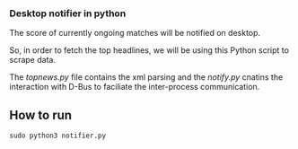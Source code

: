 ### Desktop notifier in python

The score of currently ongoing matches will be notified on desktop.

So, in order to fetch the top headlines, we will be using this Python script to scrape data.

The _topnews.py_ file contains the xml parsing and the _notify.py_ cnatins the interaction with D-Bus to faciliate the inter-process communication.

## How to run
```
sudo python3 notifier.py
```
